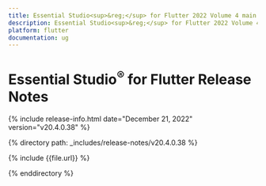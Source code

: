 ```yaml
---
title: Essential Studio<sup>&reg;</sup> for Flutter 2022 Volume 4 main Release Release Notes  
description: Essential Studio<sup>&reg;</sup> for Flutter 2022 Volume 4 main Release Release Notes  
platform: flutter
documentation: ug
---
```


# Essential Studio<sup>&reg;</sup> for Flutter  Release Notes  

{% include release-info.html date="December 21, 2022"  version="v20.4.0.38" %} 

{% directory path: _includes/release-notes/v20.4.0.38 %}

{% include {{file.url}} %}

{% enddirectory %}


